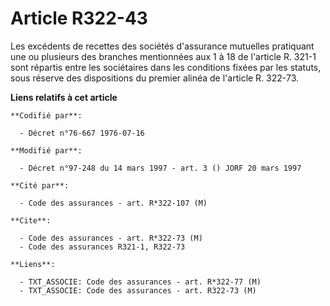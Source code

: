 # Article R322-43

Les excédents de recettes des sociétés d'assurance mutuelles pratiquant une ou plusieurs des branches mentionnées aux 1 à 18
de l'article R. 321-1 sont répartis entre les sociétaires dans les conditions fixées par les statuts, sous réserve des
dispositions du premier alinéa de l'article R. 322-73.

**Liens relatifs à cet article**

	**Codifié par**:

	  - Décret n°76-667 1976-07-16

	**Modifié par**:

	  - Décret n°97-248 du 14 mars 1997 - art. 3 () JORF 20 mars 1997

	**Cité par**:

	  - Code des assurances - art. R*322-107 (M)

	**Cite**:

	  - Code des assurances - art. R*322-73 (M)
	  - Code des assurances R321-1, R322-73

	**Liens**:

	  - TXT_ASSOCIE: Code des assurances - art. R*322-77 (M)
	  - TXT_ASSOCIE: Code des assurances - art. R322-73 (M)
